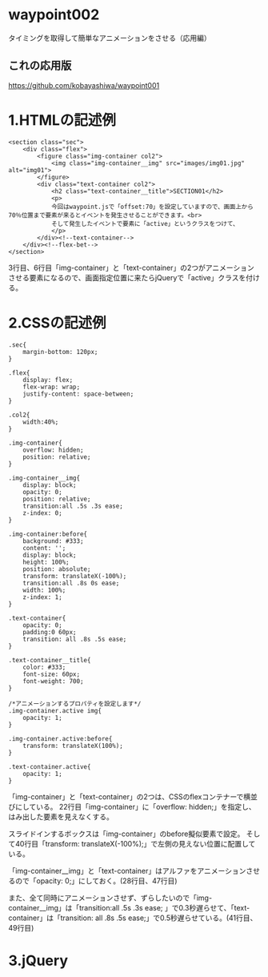 # waypoint002
タイミングを取得して簡単なアニメーションをさせる（応用編）

## これの応用版
https://github.com/kobayashiwa/waypoint001

# 1.HTMLの記述例
```
<section class="sec">
    <div class="flex">
        <figure class="img-container col2">
            <img class="img-container__img" src="images/img01.jpg" alt="img01">
        </figure>
        <div class="text-container col2">
            <h2 class="text-container__title">SECTION01</h2>
            <p>
            今回はwaypoint.jsで「offset:70」を設定していますので、画面上から70％位置まで要素が来るとイベントを発生させることができます。<br>
            そして発生したイベントで要素に「active」というクラスをつけて、
            </p>
        </div><!--text-container-->
    </div><!--flex-bet-->
</section>
```
3行目、6行目「img-container」と「text-container」の2つがアニメーションさせる要素になるので、画面指定位置に来たらjQueryで「active」クラスを付ける。

# 2.CSSの記述例
```
.sec{
    margin-bottom: 120px;
}
 
.flex{
    display: flex;
    flex-wrap: wrap;
    justify-content: space-between;
}
 
.col2{
    width:40%;
}
 
.img-container{
    overflow: hidden;
    position: relative;
}
 
.img-container__img{
    display: block;
    opacity: 0;
    position: relative;
    transition:all .5s .3s ease; 
    z-index: 0;
}
 
.img-container:before{
    background: #333;
    content: '';
    display: block;
    height: 100%;
    position: absolute;
    transform: translateX(-100%);
    transition:all .8s 0s ease; 
    width: 100%;
    z-index: 1;     
}
 
.text-container{
    opacity: 0;
    padding:0 60px;
    transition: all .8s .5s ease;
}
 
.text-container__title{
    color: #333;
    font-size: 60px;
    font-weight: 700;
}
 
/*アニメーションするプロパティを設定します*/
.img-container.active img{
    opacity: 1;
}
 
.img-container.active:before{
    transform: translateX(100%);        
}
 
.text-container.active{
    opacity: 1;
}
```
「img-container」と「text-container」の2つは、CSSのflexコンテナーで横並びにしている。
22行目「img-container」に「overflow: hidden;」を指定し、はみ出した要素を見えなくする。

スライドインするボックスは「img-container」のbefore擬似要素で設定。
そして40行目「transform: translateX(-100%);」で左側の見えない位置に配置している。

「img-container__img」と「text-container」はアルファをアニメーションさせるので「opacity: 0;」にしておく。(28行目、47行目)

また、全て同時にアニメーションさせず、ずらしたいので「img-container__img」は「transition:all .5s .3s ease; 」で0.3秒遅らせて、「text-container」は「transition: all .8s .5s ease;」で0.5秒遅らせている。(41行目、49行目)

# 3.jQuery

